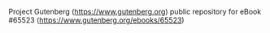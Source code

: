 Project Gutenberg (https://www.gutenberg.org) public repository for
eBook #65523 (https://www.gutenberg.org/ebooks/65523)
